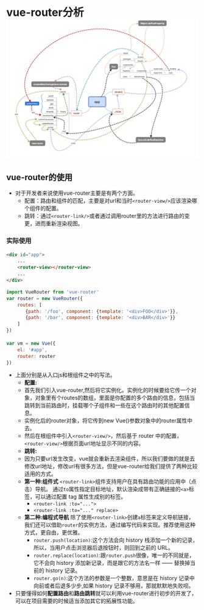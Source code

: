 # vue-router分析![](https://github.com/lj614418910/blog/blob/master/images/vueRouter.png)

## vue-router的使用
- 对于开发者来说使用vue-router主要是有两个方面。
    - 配置：路由和组件的匹配，主要是对url和当时`<router-view/>`应该渲染哪个组件的配置。
    - 跳转：通过`<router-link/>`或者通过调用router里的方法进行路由的变更，进而重新渲染视图。

### 实际使用

``` html
<div id="app">
    ...
    <router-view></router-view>
    ...
</div>
```

``` javascript
import VueRouter from 'vue-router'
var router = new VueRouter({
    routes: [
       {path: '/foo', component: {template: '<div>FOO</div>'}},
       {path: '/bar', component: {template: '<div>BAR</div>'}}
    ]
})

var vm = new Vue({
    el: '#app',
    router: router
})

```

- 上面分别是从入口js和根组件之中的写法。
    - **配置:**
    - 首先我们引入vue-router,然后将它实例化。实例化的时候要给它传一个对象，对象里有个routes的数组，里面是你配置的多个路由的信息，包括当跳转到当前路由时，挂载哪个子组件和一些在这个路由时的其他配置信息。
    - 实例化后的router对象，将它传到new Vue()参数对象中的router属性中去。
    - 然后在根组件中引入`<router-view/>`，然后基于 router 中的配置，`<router-view/>`根据页面url地址显示不同的内容。
    - **跳转:**
    - 因为只要url发生改变，vue就会重新去渲染<router-view/>组件，所以我们要做的就是去修改url地址，修改url有很多方法，但是vue-router给我们提供了两种比较适用的方式。
    - **第一种:组件式** `<router-link>`组件支持用户在具有路由功能的应用中（点击）导航。 通过`to`属性指定目标地址，默认渲染成带有正确链接的`<a>`标签，可以通过配置 tag 属性生成别的标签。
        -  `<router-link :to="...">`
        -  `<router-link :to="..." replace>`
    - **第二种:编程式导航** 除了使用`<router-link>`创建`a`标签来定义导航链接，我们还可以借助`router`的实例方法，通过编写代码来实现。推荐使用这种方式，更自由，更优雅。
        - `router.push(location)`:这个方法会向 history 栈添加一个新的记录，所以，当用户点击浏览器后退按钮时，则回到之前的 URL。
        - `router.replace(location)`:跟`router.push`很像，唯一的不同就是，它不会向 history 添加新记录，而是跟它的方法名一样 —— 替换掉当前的 history 记录。
        - `router.go(n)`:这个方法的参数是一个整数，意思是在 history 记录中向前或者后退多少步,如果 history 记录不够用，那就默默地失败呗。
- 只要懂得如何**配置路由**和**路由跳转**就可以利用vue-router进行初步的开发了，可以在项目需要的时候适当添加其它的拓展性功能。    



